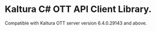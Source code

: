 # Kaltura C# OTT API Client Library.
Compatible with Kaltura OTT server version 6.4.0.29143 and above.
